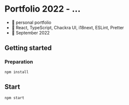 # Portfolio 2022 - ...
   - :mega: personal portfolio
   - :wrench: React, TypeScript, Chackra UI, i18next, ESLint, Pretter
   - :date: September 2022
   
   
## Getting started

### Preparation

```
npm install
```

## Start

```
npm start
```